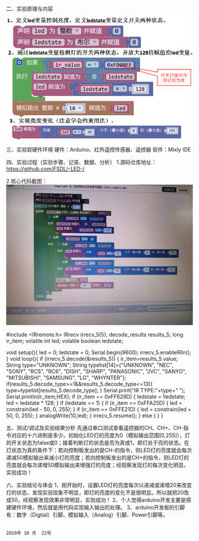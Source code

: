 二、实验原理与内容

![image](https://github.com/FSDL/-LED-/blob/%E5%AE%9E%E9%AA%8C%E5%9B%BE%E7%89%87/%E5%AE%9E%E9%AA%8C%E8%BF%87%E7%A8%8B.png)
 
 
 
 
 
 
 
 
 
 
 
 
 
 
 





三、实验软硬件环境
硬件：Arduino、红外遥控传感器、遥控器
软件：Mixly IDE

四、实验过程（实验步骤、记录、数据、分析）
1.源码仓库地址：https://github.com/FSDL/-LED-/

2.核心代码截图：
![image](https://github.com/FSDL/-LED-/blob/%E5%AE%9E%E9%AA%8C%E5%9B%BE%E7%89%87/%E5%9B%BE%E5%BD%A2%E4%BB%A3%E7%A0%81.png)











#include <IRremote.h>
IRrecv irrecv_5(5);
decode_results results_5;
long ir_item;
volatile int led;
volatile boolean ledstate;

void setup(){
  led = 0;
  ledstate = 0;
  Serial.begin(9600);
  irrecv_5.enableIRIn();
}
void loop(){
  if (irrecv_5.decode(&results_5)) {
    ir_item=results_5.value;
    String type="UNKNOWN";
    String typelist[14]={"UNKNOWN", "NEC", "SONY", "RC5", "RC6", "DISH", "SHARP", "PANASONIC", "JVC", "SANYO", "MITSUBISHI", "SAMSUNG", "LG", "WHYNTER"};
    if(results_5.decode_type>=1&&results_5.decode_type<=13){
      type=typelist[results_5.decode_type];
    }
    Serial.print("IR TYPE:"+type+"  ");
    Serial.println(ir_item,HEX);
    if (ir_item == 0xFF629D) {
      ledstate = !ledstate;
      led = ledstate * 128;
    }
    if (ledstate == 1) {
      if (ir_item == 0xFFA25D) {
        led = constrain(led - 50, 0, 255);
      }
      if (ir_item == 0xFFE21D) {
        led = constrain(led + 50, 0, 255);
      }
      analogWrite(10,led);
    }
    irrecv_5.resume();
  } else {
  }
}


五、测试/调试及实验结果分析
先通过串口测试查看遥控器的CH、CH+、CH-指令对应的十六进制是多少。初始化LED灯的亮度为0（模拟输出范围[0,255]），灯的开关状态为false或0；接着判断灯的状态是否为真或1，即灯处于亮的状态。在灯状态为真的条件下：若向控制板发出的是CH-的指令，则LED灯的亮度就会每次递减50模拟输出来减小灯的亮度；若向控制板发出的是CH+的指令，则LED灯的亮度就会每次递增50模拟输出来增强灯的亮度；经观察发现灯的每次变化明显，实验成功！

六、实验结论与体会
1、刚开始时，设置LED灯的亮度每次以递减或递增20来改变灯的状态，发现实验现象不明显，即灯的亮度的变化不是很明显。所以就把20改成50，经观察发现效果非常明显，实验成功！
2、个人觉得arduino开发主要是搭建硬件环境，然后就是用代码实现输入输出的处理。
3、arduino开发板的引脚有：数字（Digtial）引脚、模拟输入（Analog）引脚、Power引脚等。

                                                                                                                          2019年 10 月  22号
